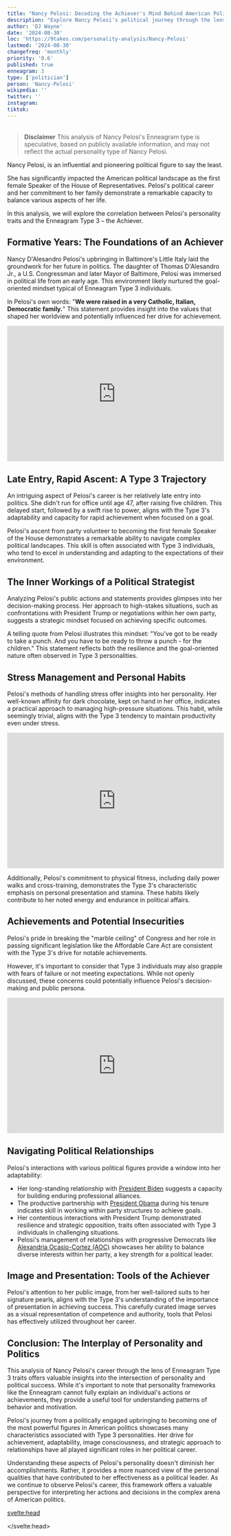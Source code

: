 ```yaml
---
title: "Nancy Pelosi: Decoding the Achiever's Mind Behind American Politics"
description: "Explore Nancy Pelosi's political journey through the lens of Enneagram Type 3. Uncover how her personality shaped her rise to power and legislative success."
author: 'DJ Wayne'
date: '2024-08-30'
loc: 'https://9takes.com/personality-analysis/Nancy-Pelosi'
lastmod: '2024-08-30'
changefreq: 'monthly'
priority: '0.6'
published: true
enneagram: 3
type: ['politician']
person: 'Nancy-Pelosi'
wikipedia: ''
twitter: ''
instagram:
tiktok:
---
```


<script>
	import  PopCard  from "$lib/components/atoms/PopCard.svelte";
</script>

<div
	style="display: flex;
    justify-content: center;
    margin: 1rem 0;
	"
>
	<PopCard
		image={`/types/3s/${'Nancy-Pelosi'}.webp`}
		showIcon={false}
		enneagramType="3"
		displayText="Nancy Pelosi"
		subtext=""
	/>
</div>

> **Disclaimer** This analysis of Nancy Pelosi's Enneagram type is speculative, based on publicly available information, and may not reflect the actual personality type of Nancy Pelosi.

<p class="firstLetter">Nancy Pelosi, is an influential and pioneering political figure to say the least.</p>

She has significantly impacted the American political landscape as the first female Speaker of the House of Representatives. Pelosi's political career and her commitment to her family demonstrate a remarkable capacity to balance various aspects of her life.

In this analysis, we will explore the correlation between Pelosi's personality traits and the Enneagram Type 3 – the Achiever.

## Formative Years: The Foundations of an Achiever

Nancy D'Alesandro Pelosi's upbringing in Baltimore's Little Italy laid the groundwork for her future in politics. The daughter of Thomas D'Alesandro Jr., a U.S. Congressman and later Mayor of Baltimore, Pelosi was immersed in political life from an early age. This environment likely nurtured the goal-oriented mindset typical of Enneagram Type 3 individuals.

In Pelosi's own words: "**We were raised in a very Catholic, Italian, Democratic family.**" This statement provides insight into the values that shaped her worldview and potentially influenced her drive for achievement.

<div class="iframe-container">
<iframe width="100%" height="315" src="https://www.youtube.com/embed/c9_f_AgxfoE?start=195" title="Pelosi's daughter describing growing up" frameborder="0" allow="accelerometer; autoplay; clipboard-write; encrypted-media; gyroscope; picture-in-picture; web-share" allowfullscreen></iframe>
</div>

## Late Entry, Rapid Ascent: A Type 3 Trajectory

An intriguing aspect of Pelosi's career is her relatively late entry into politics. She didn't run for office until age 47, after raising five children. This delayed start, followed by a swift rise to power, aligns with the Type 3's adaptability and capacity for rapid achievement when focused on a goal.

Pelosi's ascent from party volunteer to becoming the first female Speaker of the House demonstrates a remarkable ability to navigate complex political landscapes. This skill is often associated with Type 3 individuals, who tend to excel in understanding and adapting to the expectations of their environment.

## The Inner Workings of a Political Strategist

Analyzing Pelosi's public actions and statements provides glimpses into her decision-making process. Her approach to high-stakes situations, such as confrontations with President Trump or negotiations within her own party, suggests a strategic mindset focused on achieving specific outcomes.

A telling quote from Pelosi illustrates this mindset: "You've got to be ready to take a punch. And you have to be ready to throw a punch - for the children." This statement reflects both the resilience and the goal-oriented nature often observed in Type 3 personalities.

## Stress Management and Personal Habits

Pelosi's methods of handling stress offer insights into her personality. Her well-known affinity for dark chocolate, kept on hand in her office, indicates a practical approach to managing high-pressure situations. This habit, while seemingly trivial, aligns with the Type 3 tendency to maintain productivity even under stress.

<div class="iframe-container">
<iframe width="100%" height="315" src="https://www.youtube.com/embed/1aOaIY3hXJQ?start=503" title="Pelosi's work ethic described" frameborder="0" allow="accelerometer; autoplay; clipboard-write; encrypted-media; gyroscope; picture-in-picture; web-share" allowfullscreen></iframe>
</div>

Additionally, Pelosi's commitment to physical fitness, including daily power walks and cross-training, demonstrates the Type 3's characteristic emphasis on personal presentation and stamina. These habits likely contribute to her noted energy and endurance in political affairs.

## Achievements and Potential Insecurities

Pelosi's pride in breaking the "marble ceiling" of Congress and her role in passing significant legislation like the Affordable Care Act are consistent with the Type 3's drive for notable achievements.

However, it's important to consider that Type 3 individuals may also grapple with fears of failure or not meeting expectations. While not openly discussed, these concerns could potentially influence Pelosi's decision-making and public persona.

<div class="iframe-container">
<iframe width="100%" height="315" src="https://www.youtube.com/embed/ar0yjBm2HTU" title="Pelosi's response to criticism" frameborder="0" allow="accelerometer; autoplay; clipboard-write; encrypted-media; gyroscope; picture-in-picture; web-share" allowfullscreen></iframe>
</div>

## Navigating Political Relationships

Pelosi's interactions with various political figures provide a window into her adaptability:

- Her long-standing relationship with [President Biden](/personality-analysis/Joe-Biden) suggests a capacity for building enduring professional alliances.
- The productive partnership with [President Obama](/personality-analysis/Barack-Obama) during his tenure indicates skill in working within party structures to achieve goals.
- Her contentious interactions with President Trump demonstrated resilience and strategic opposition, traits often associated with Type 3 individuals in challenging situations.
- Pelosi's management of relationships with progressive Democrats like [Alexandria Ocasio-Cortez (AOC)](/personality-analysis/Alexandria-Ocasio-Cortez) showcases her ability to balance diverse interests within her party, a key strength for a political leader.

## Image and Presentation: Tools of the Achiever

Pelosi's attention to her public image, from her well-tailored suits to her signature pearls, aligns with the Type 3's understanding of the importance of presentation in achieving success. This carefully curated image serves as a visual representation of competence and authority, tools that Pelosi has effectively utilized throughout her career.

## Conclusion: The Interplay of Personality and Politics

This analysis of Nancy Pelosi's career through the lens of Enneagram Type 3 traits offers valuable insights into the intersection of personality and political success. While it's important to note that personality frameworks like the Enneagram cannot fully explain an individual's actions or achievements, they provide a useful tool for understanding patterns of behavior and motivation.

Pelosi's journey from a politically engaged upbringing to becoming one of the most powerful figures in American politics showcases many characteristics associated with Type 3 personalities. Her drive for achievement, adaptability, image consciousness, and strategic approach to relationships have all played significant roles in her political career.

Understanding these aspects of Pelosi's personality doesn't diminish her accomplishments. Rather, it provides a more nuanced view of the personal qualities that have contributed to her effectiveness as a political leader. As we continue to observe Pelosi's career, this framework offers a valuable perspective for interpreting her actions and decisions in the complex arena of American politics.

<svelte:head>

<script type="application/ld+json">
 {
  "@context": "http://schema.org",
  "@graph": [
    {
      "@type": "Article",
      "articleBody": "This article analyzes Nancy Pelosi's political career through the lens of Enneagram Type 3 personality traits. It examines her journey from a politically engaged childhood to becoming one of the most powerful figures in American politics, focusing on her drive for achievement, adaptability, image consciousness, and strategic approach to relationships.",
      "creator": {
        "@type": "Person",
        "name": "DJ Wayne",
        "sameAs": [
          "https://www.instagram.com/djwayne3/",
          "https://www.youtube.com/@djwayne3",
          "https://www.linkedin.com/in/davidtwayne/",
          "https://twitter.com/djwayne3"
        ]
      },
      "author": {
        "@type": "Person",
        "name": "DJ Wayne",
        "sameAs": [
          "https://www.instagram.com/djwayne3/",
          "https://www.youtube.com/@djwayne3",
          "https://www.linkedin.com/in/davidtwayne/",
          "https://twitter.com/djwayne3"
        ]
      },
      "dateModified": {
        "@type": "Date",
        "@value": "2024-08-30"
      },
      "datePublished": {
        "@type": "Date",
        "@value": "2024-08-30"
      },
      "description": "Explore Nancy Pelosi's political journey through the lens of Enneagram Type 3. Uncover how her personality shaped her rise to power and legislative success.",
      "headline": "Nancy Pelosi: Decoding the Achiever's Mind Behind American Politics",
      "image": {
        "@type": "ImageObject",
        "height": 900,
        "url": "https://9takes.com/types/3s/Nancy-Pelosi.webp",
        "width": 900
      },
      "mainEntityOfPage": {
        "@id": "https://9takes.com/personality-analysis/Nancy-Pelosi",
        "@type": "WebPage"
      },
      "mentions": {
        "@type": "Person",
        "name": "Nancy Pelosi",
        "sameAs": [
          "https://en.wikipedia.org/wiki/Nancy_Pelosi",
          "https://twitter.com/SpeakerPelosi",
          "https://www.instagram.com/speakerpelosi/"
        ]
      },
      "publisher": {
        "@type": "Organization",
        "sameAs": [
          "https://www.instagram.com/9takesdotcom/",
          "https://twitter.com/9takesdotcom"
        ],
        "logo": {
          "@type": "ImageObject",
          "url": "https://9takes.com/brand/darkRubix.png"
        },
        "name": "9takes"
      }
    },
    {
      "@type": "FAQPage",
      "mainEntity": [
        {
          "@type": "Question",
          "acceptedAnswer": {
            "@type": "Answer",
            "text": "Nancy Pelosi exhibits many characteristics associated with Enneagram Type 3 personalities. This includes her drive for achievement, adaptability, image consciousness, and strategic approach to relationships. These traits have been instrumental in her rise to political power and her effectiveness as a leader."
          },
          "name": "Why is Nancy Pelosi considered an Enneagram Type 3?"
        },
        {
          "@type": "Question",
          "acceptedAnswer": {
            "@type": "Answer",
            "text": "Pelosi's rapid political ascent, her ability to navigate complex political landscapes, her attention to public image, and her strategic management of relationships with various political figures all demonstrate her Type 3 characteristics. Her commitment to fitness and her method of handling stress through practical means like keeping dark chocolate on hand also align with Type 3 traits."
          },
          "name": "What are some examples of Nancy Pelosi's Type 3 characteristics?"
        },
        {
          "@type": "Question",
          "acceptedAnswer": {
            "@type": "Answer",
            "text": "Nancy Pelosi is known for her strong leadership, strategic thinking, and political acumen. She is often described as determined, adaptable, and image-conscious. However, these descriptions are based on public perception and her actions in the political arena. To know her exact personality, one would have to know her personally."
          },
          "name": "What is Nancy Pelosi's personality?"
        },
        {
          "@type": "Question",
          "acceptedAnswer": {
            "@type": "Answer",
            "text": "Nancy Pelosi is believed to be an Enneagram Type 3, also known as The Achiever. This Enneagram type is characterized by a drive for success, adaptability, and image consciousness. Please note that this information is based on analysis of public information and not directly confirmed by Nancy Pelosi herself."
          },
          "name": "What is Nancy Pelosi's Enneagram type?"
        }
      ]
    }
  ]
}
</script>

</svelte:head>
